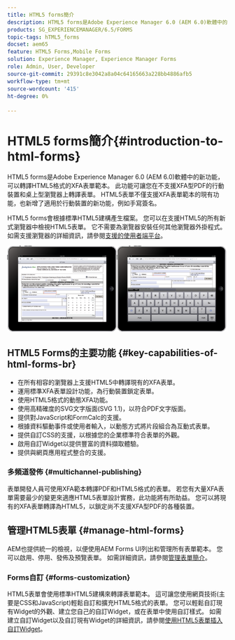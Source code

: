 ```yaml
---
title: HTML5 forms簡介
description: HTML5 forms是Adobe Experience Manager 6.0 (AEM 6.0)軟體中的新功能，可以轉譯HTML5格式的XFA表單範本。
products: SG_EXPERIENCEMANAGER/6.5/FORMS
topic-tags: hTML5_forms
docset: aem65
feature: HTML5 Forms,Mobile Forms
solution: Experience Manager, Experience Manager Forms
role: Admin, User, Developer
source-git-commit: 29391c8e3042a8a04c64165663a228bb4886afb5
workflow-type: tm+mt
source-wordcount: '415'
ht-degree: 0%

---
```


# HTML5 forms簡介{#introduction-to-html-forms}

HTML5 forms是Adobe Experience Manager 6.0 (AEM 6.0)軟體中的新功能，可以轉譯HTML5格式的XFA表單範本。 此功能可讓您在不支援XFA型PDF的行動裝置和桌上型瀏覽器上轉譯表單。 HTML5表單不僅支援XFA表單範本的現有功能，也新增了適用於行動裝置的新功能，例如手寫簽名。

HTML5 forms會根據標準HTML5建構產生檔案。 您可以在支援HTML5的所有新式瀏覽器中檢視HTML5表單。 它不需要為瀏覽器安裝任何其他瀏覽器外掛程式。 如需支援瀏覽器的詳細資訊，請參閱[支援的使用者端平台](https://adobe.com/go/learn_aemforms_supportedplatforms_63)。

![HTML5表單預覽](do-not-localize/mobile_form_on_an_ipad_date_14.png)

## HTML5 Forms的主要功能 {#key-capabilities-of-html-forms-br}

* 在所有相容的瀏覽器上支援HTML5中轉譯現有的XFA表單。
* 運用標準XFA表單設計功能，為行動裝置鎖定表單。
* 使用HTML5格式的動態XFA功能。
* 使用高精確度的SVG文字版面(SVG 1.1)，以符合PDF文字版面。
* 提供對JavaScript和FormCalc的支援。
* 根據資料驅動事件或使用者輸入，以動態方式將片段組合為互動式表單。
* 提供自訂CSS的支援，以根據您的企業標準符合表單的外觀。
* 啟用自訂Widget以提供豐富的資料擷取體驗。
* 提供與網頁應用程式整合的支援。

### 多頻道發佈 {#multichannel-publishing}

表單開發人員可使用XFA範本轉譯PDF和HTML5格式的表單。 若您有大量XFA表單需要最少的變更來適應HTML5表單設計實務，此功能將有所助益。 您可以將現有的XFA表單轉譯為HTML5，以鎖定尚不支援XFA型PDF的各種裝置。

## 管理HTML5表單 {#manage-html-forms}

AEM也提供統一的檢視，以便使用AEM Forms UI列出和管理所有表單範本。 您可以啟用、停用、發佈及預覽表單。 如需詳細資訊，請參閱[管理表單簡介](../../forms/using/introduction-managing-forms.md)。

### Forms自訂 {#forms-customization}

HTML5表單會使用標準HTML5建構來轉譯表單範本。 這可讓您使用網頁技術(主要是CSS和JavaScript)輕鬆自訂和擴充HTML5格式的表單。 您可以輕鬆自訂現有Widget的外觀、建立您自己的自訂Widget，或在表單中使用自訂樣式。 如需建立自訂Widget以及自訂現有Widget的詳細資訊，請參閱[使用HTML5表單插入自訂Widget](../../forms/using/custom-widgets.md)。
